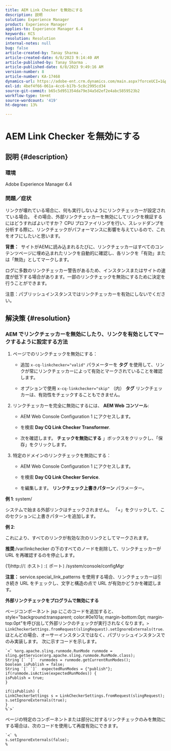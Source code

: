 ```yaml
---
title: AEM Link Checker を無効にする
description: 説明
solution: Experience Manager
product: Experience Manager
applies-to: Experience Manager 6.4
keywords: KCS
resolution: Resolution
internal-notes: null
bug: false
article-created-by: Tanay Sharma .
article-created-date: 6/8/2023 9:14:40 AM
article-published-by: Tanay Sharma .
article-published-date: 6/8/2023 9:49:16 AM
version-number: 8
article-number: KA-17468
dynamics-url: https://adobe-ent.crm.dynamics.com/main.aspx?forceUCI=1&pagetype=entityrecord&etn=knowledgearticle&id=f6afb8e1-dc05-ee11-8f6e-6045bd006b3d
exl-id: 4bef4f66-061a-4cc6-b17b-5c8c2995cd34
source-git-commit: b65c5d951354da79e34a5d2ef2e4abc5859523b2
workflow-type: tm+mt
source-wordcount: '419'
ht-degree: 13%

---
```


# AEM Link Checker を無効にする

## 説明 {#description}


### <b>環境</b>

Adobe Experience Manager 6.4



### <b>問題／症状</b>

リンクが壊れている場合に、何も実行しないようにリンクチェッカーが設定されている場合。 その場合、外部リンクチェッカーを無効にしてリンクを検証するにはどうすればよいですか？ CPU プロファイリングを行い、スレッドダンプを分析する際に、リンクチェックがパフォーマンスに影響を与えているので、これをオフにしたいと思います。

<b>背景： </b> サイトがAEMに読み込まれるたびに、リンクチェッカーはすべてのコンテンツページに埋め込まれたリンクを自動的に確認し、各リンクを「有効」または「無効」としてマークします。

ログに多数のリンクチェッカー警告があるため、インスタンスまたはサイトの速度が低下する場合があります。一部のリンクチェックを無効にするために決定を行うことができます。

注意：パブリッシュインスタンスではリンクチェッカーを有効にしないでください。


## 解決策 {#resolution}


### AEM でリンクチェッカーを無効にしたり、リンクを有効としてマークするように設定する方法

1. ページでのリンクチェックを無効にする：

   - 追加 `x-cq-linkchecker="valid"` パラメーターを <b>タグ</b> を使用して、リンクが常にリンクチェッカーによって有効とマークされていることを確認します。


   - オプションで使用 `x-cq-linkchecker="skip"` （内） <b>タグ</b> リンクチェッカーは、有効性をチェックすることもできません。
2. リンクチェッカーを完全に無効にするには、 <b>AEM Web コンソール</b>:
   - AEM Web Console Configuration 1 にアクセスします。


   - を検索 <b>Day CQ Link Checker Transformer</b>.


   - 次を確認します。 <b>チェックを無効にする</b> 」ボックスをクリックし、「保存」をクリックします。
3. 特定のドメインのリンクチェックを無効にする：
   - AEM Web Console Configuration 1 にアクセスします。


   - を検索 <b>Day CQ Link Checker Service</b>.


   - を編集します。 <b>リンクチェック上書きパターン</b> パラメーター。


<b>例 1</b>: system/

システムで始まる外部リンクはチェックされません。 「+」をクリックして、このセクションに上書きパターンを追加します。

<b>例 2</b>:

これにより、すべてのリンクが有効な次のリンクとしてマークされます。

<b>推奨</b>:/var/linkchecker の下のすべてのノードを削除して、リンクチェッカーが URL を再確認するのを停止します。

{1}http://`[` ホスト`]` :`[` ポート`]` /system/console/configMgr

<b>注意： </b>service.special_link_patterns を使用する場合、リンクチェッカーは引き続き URL をチェックし、文字と構造の点で URL が有効かどうかを確認します。

<b>外部リンクチェックをプログラムで無効にする</b>

ページコンポーネント jsp にこのコードを追加すると、style=&quot;background:transparent; color:#0e101a; margin-bottom:0pt; margin-top:0pt&quot;を呼び出して外部リンクのチェックが実行されなくなります。`>` `LinkCheckerSettings.fromRequest(slingRequest).setIgnoreExternals(true`. ほとんどの場合、オーサーインスタンスではなく、パブリッシュインスタンスでのみ実装します。 次に示すコードを示します。




```
`<` %org.apache.sling.runmode.RunMode runmode = sling.getService(org.apache.sling.runmode.RunMode.class);
String`[` `]`  runmodes = runmode.getCurrentRunModes();
boolean isPublish = false;
String `[` `]`  expectedRunModes = {"publish"};
if(runmode.isActive(expectedRunModes)) {
isPublish = true;
}

if(isPublish) {
LinkCheckerSettings s = LinkCheckerSettings.fromRequest(slingRequest);
s.setIgnoreExternals(true);
}
%`>`
```




ページの特定のコンポーネントまたは部分に対するリンクチェックのみを無効にする場合は、次のコードを使用して再度有効にできます。


```
`<` %
s.setIgnoreExternals(false);
%
```
